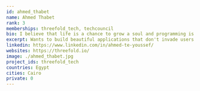 ```yaml
---
id: ahmed_thabet
name: Ahmed Thabet
rank: 3
memberships: threefold_tech, techcouncil
bio: I believe that life is a chance to grow a soul and programming is one of my means towards that goal. I want to build beautiful applications that don't productize the user or invade their privacy. Giving them their freedom back and complete control over their data. What I've seen in threefold for ~4+ years is lots of great values I'd like to have in this world. I'm mainly involved in the development user-facing technologies e.g SDK, wikis, websites, and infrastructure setup of Threefold.
excerpt: Wants to build beautiful applications that don't invade users privacy.
linkedin: https://www.linkedin.com/in/ahmed-te-youssef/
websites: https://threefold.io/
image: ./ahmed_thabet.jpg
project_ids: threefold_tech
countries: Egypt
cities: Cairo
private: 0
---
```

